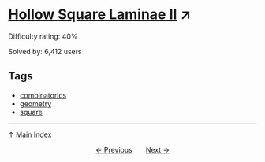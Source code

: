 # [Hollow Square Laminae II](https://projecteuler.net/problem=174) ↗️

Difficulty rating: 40%

Solved by: 6,412 users
## Tags

- [combinatorics](../tags/combinatorics.md)
- [geometry](../tags/geometry.md)
- [square](../tags/square.md)



---

[↑ Main Index](../README.md)


<div align=center><a href='173.md'>← Previous</a> &nbsp;&nbsp; &nbsp;&nbsp;  <a href='175.md'>Next →</a></div>
